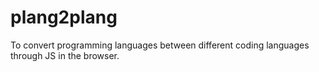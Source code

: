 # plang2plang
 To convert programming languages between different coding languages through JS in the browser.
